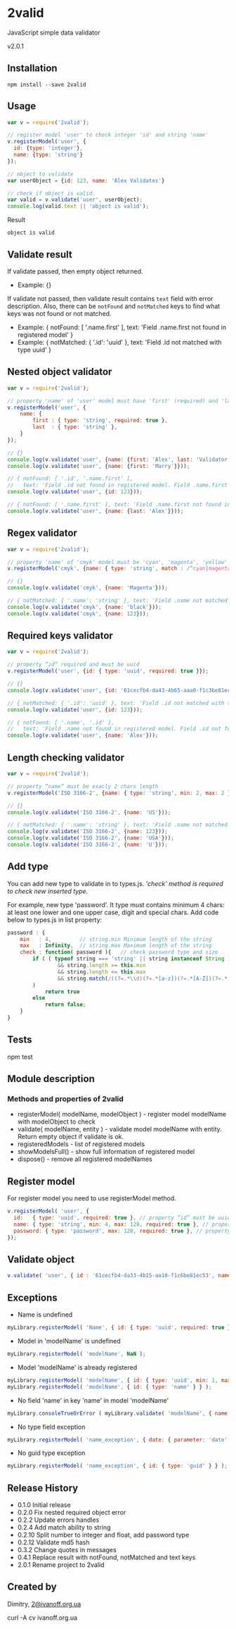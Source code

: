 2valid
=========

JavaScript simple data validator

v2.0.1


## Installation
```npm install --save 2valid```


## Usage

```javascript
var v = require('2valid');

// register model 'user' to check integer 'id' and string 'name'
v.registerModel('user', {
  id: {type: 'integer'},
  name: {type: 'string'}
});

// object to validate
var userObject = {id: 123, name: 'Alex Validates'}

// check if object is valid.
var valid = v.validate('user', userObject);
console.log(valid.text || 'object is valid');
```

Result

```object is valid```


## Validate result

If validate passed, then empty object returned.
- Example: {}

If validate not passed, then validate result contains ```text``` field with error description.
Also, there can be ```notFound``` and ```notMatched``` keys to find what keys was not found or not matched.
- Example: { notFound: [ '.name.first' ], text: 'Field .name.first not found in registered model' }
- Example: { notMatched: { '.id': 'uuid' }, text: 'Field .id not matched with type uuid' }


## Nested object validator

```javascript
var v = require('2valid');

// property 'name' of 'user' model must have 'first' (required) and 'last' keys.
v.registerModel('user', {
    name: {
        first : { type: 'string', required: true },
        last  : { type: 'string' },
    }
});

// {}
console.log(v.validate('user', {name: {first: 'Alex', last: 'Validator'}}));
console.log(v.validate('user', {name: {first: 'Marry'}}));

// { notFound: [ '.id', '.name.first' ],
//   text: 'Field .id not found in registered model. Field .name.first not found in registered model' }
console.log(v.validate('user', {id: 123}));

// { notFound: [ '.name.first' ], text: 'Field .name.first not found in registered model' }
console.log(v.validate('user', {name: {last: 'Alex'}}));
```


## Regex validator

```javascript
var v = require('2valid');

// property 'name' of 'cmyk' model must be 'cyan', 'magenta', 'yellow' or 'key' value
v.registerModel('cmyk', {name: { type: 'string', match : /^cyan|magenta|yellow|key$/i }});

// {}
console.log(v.validate('cmyk', {name: 'Magenta'}));

// { notMatched: { '.name': 'string' }, text: 'Field .name not matched with type string' }
console.log(v.validate('cmyk', {name: 'black'}));
console.log(v.validate('cmyk', {name: 123}));
```


## Required keys validator

```javascript
var v = require('2valid');

// property “id” required and must be uuid
v.registerModel('user', {id: { type: 'uuid', required: true }});

// {}
console.log(v.validate('user', {id: '61cecfb4-da43-4b65-aaa0-f1c3be81ec53'}));

// { notMatched: { '.id': 'uuid' }, text: 'Field .id not matched with type uuid' }
console.log(v.validate('user', {id: 123}));

// { notFound: [ '.name', '.id' ],
//   text: 'Field .name not found in registered model. Field .id not found in registered model' }
console.log(v.validate('user', {name: 'Alex'}));
```


## Length checking validator

```javascript
var v = require('2valid');

// property “name” must be exacly 2 chars length
v.registerModel('ISO 3166-2', {name: { type: 'string', min: 2, max: 2 }});

// {}
console.log(v.validate('ISO 3166-2', {name: 'US'}));

// { notMatched: { '.name': 'string' }, text: 'Field .name not matched with type string' }
console.log(v.validate('ISO 3166-2', {name: 123}));
console.log(v.validate('ISO 3166-2', {name: 'USA'}));
console.log(v.validate('ISO 3166-2', {name: 'U'}));
```


## Add type
You can add new type to validate in to types.js.
*'check' method is required to check new inserted type.*

For example, new type 'password'. It type must contains minimum 4 chars: at least one lower and one upper case, digit and special chars.
Add code below to types.js in list property:
```javascript
password : {
    min   : 4,         // string.min Minimum length of the string
    max   : Infinity,  // string.max Maximum length of the string
    check : function( password ){   // check password type and size
        if ( ( typeof string === 'string' || string instanceof String )
                && string.length >= this.min
                && string.length <= this.max
                && string.match(/((?=.*\\d)(?=.*[a-z])(?=.*[A-Z])(?=.*[\W]).+)/)
        )
            return true
        else
            return false;
    }
}
```


## Tests

  npm test


## Module description
### Methods and properties of 2valid
- registerModel( modelName, modelObject ) - register model modelName with modelObject to check
- validate( modelName, entity ) - validate model modelName with entity. Return empty object if validate is ok.
- registeredModels - list of registered models
- showModelsFull() - show full information of registered model
- dispose() - remove all registered modelNames


## Register model
For register model you need to use registerModel method.

```javascript
v.registerModel( 'user', {
  id:   { type: 'uuid', required: true }, // property “id” must be uuid
  name: { type: 'string', min: 4, max: 128, required: true }, // property “name” must be String and contain 4-128
  password: { type: 'password', max: 128, required: true }, // property “password” must be String and contain 4-128 chars:
});
```


## Validate object

```javascript
v.validate( 'user', { id : '61cecfb4-da33-4b15-aa10-f1c6be81ec53', name : 'Validator', password : 'A1z!' })
```


## Exceptions

- Name is undefined
```javascript
myLibrary.registerModel( 'Name', { id: { type: 'uuid', required: true } } );
```

- Model in 'modelName' is undefined
```javascript
myLibrary.registerModel( 'modelName', NaN );
```

- Model 'modelName' is already registered
```javascript
myLibrary.registerModel( 'modelName', { id: { type: 'uuid', min: 1, max: 5, required: true } } );
myLibrary.registerModel( 'modelName', { id: { type: 'name' } } );
```

- No field 'name' in key 'name' in model 'modelName'
```javascript
myLibrary.consoleTrueOrError ( myLibrary.validate( 'modelName', { name  : 'Alex Validates' }) );
```

- No type field exception
```javascript
myLibrary.registerModel( 'name_exception', { date: { parameter: 'date' } } );
```

- No guid type exception
```javascript
myLibrary.registerModel( 'name_exception', { id: { type: 'guid' } } );
```


## Release History

* 0.1.0 Initial release
* 0.2.0 Fix nested required object error
* 0.2.2 Update errors handles
* 0.2.4 Add match ability to string
* 0.2.10 Split number to integer and float, add password type
* 0.2.12 Validate md5 hash
* 0.3.2 Change quotes in messages
* 0.4.1 Replace result with notFound, notMatched and text keys
* 2.0.1 Rename project to 2valid


## Created by

Dimitry, 2@ivanoff.org.ua

curl -A cv ivanoff.org.ua

